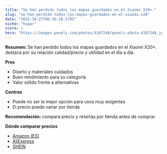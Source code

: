 ```yaml
---
title: "Se han perdido todos los mapas guardados en el Xiaomi X20+."
slug: "se-han-perdido-todos-los-mapas-guardados-en-el-xiaomi-x20"
date: "2025-10-27T06:36:18.579Z"
niche: "hogar"
score: 1
hero: "https://images.pexels.com/photos/4107248/pexels-photo-4107248.jpeg?auto=compress&cs=tinysrgb&fit=crop&h=627&w=1200&auto=compress&cs=tinysrgb&w=1200&h=675&fit=crop"
---
```


**Resumen:** Se han perdido todos los mapas guardados en el Xiaomi X20+. destaca por su relación calidad/precio y utilidad en el día a día.

**Pros**
- Diseño y materiales cuidados
- Buen rendimiento para su categoría
- Valor sólido frente a alternativas

**Contras**
- Puede no ser la mejor opción para usos muy exigentes
- El precio puede variar por tienda

**Recomendación:** compara precio y reseñas por tienda antes de comprar.

**Dónde comparar precios**
- [Amazon (ES)](https://www.amazon.es/s?k=Se%20han%20perdido%20todos%20los%20mapas%20guardados%20en%20el%20Xiaomi%20X20%2B.&tag=teknovashop25-21)
- [AliExpress](https://www.aliexpress.com/wholesale?SearchText=Se%20han%20perdido%20todos%20los%20mapas%20guardados%20en%20el%20Xiaomi%20X20%2B.)
- [SHEIN](https://www.shein.com/pdsearch/Se%20han%20perdido%20todos%20los%20mapas%20guardados%20en%20el%20Xiaomi%20X20%2B.)